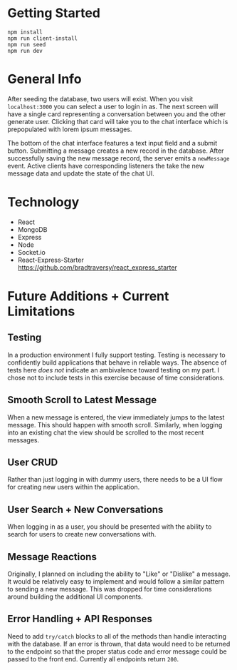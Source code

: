 # Getting Started
`npm install`\
`npm run client-install`\
`npm run seed`\
`npm run dev`

# General Info
After seeding the database, two users will exist. When you visit `localhost:3000` you can select a user to login in as. The next screen will have a single card representing a conversation between you and the other generate user. Clicking that card will take you to the chat interface which is prepopulated with  lorem ipsum messages. 

The bottom of the chat interface features a text input field and a submit button. Submitting a message creates a new record in the database. After successfully saving the new message record, the server emits a `newMessage` event. Active clients have corresponding listeners the take the new message data and update the state of the chat UI.

# Technology
- React
- MongoDB
- Express
- Node
- Socket.io
- React-Express-Starter 
  https://github.com/bradtraversy/react_express_starter

# Future Additions + Current Limitations
## Testing
In a production environment I fully support testing. Testing is necessary to confidently build applications that behave in reliable ways. The absence of tests here *does not* indicate an ambivalence toward testing on my part. I chose not to include tests in this exercise because of time considerations.
## Smooth Scroll to Latest Message
When a new message is entered, the view immediately jumps to the latest message. This should happen with smooth scroll. Similarly, when logging into an existing chat the view should be scrolled to the most recent messages.
## User CRUD
Rather than just logging in with dummy users, there needs to be a UI flow for creating new users within the application.
## User Search + New Conversations
When logging in as a user, you should be presented with the ability to search for users to create new conversations with.
## Message Reactions
Originally, I planned on including the ability to "Like" or "Dislike" a message. It would be relatively easy to implement and would follow a similar pattern to sending a new message. This was dropped for time considerations around building the additional UI components.
## Error Handling + API Responses
Need to add `try/catch` blocks to all of the methods than handle interacting with the database. If an error is thrown, that data would need to be returned to the endpoint so that the proper status code and error message could be passed to the front end. Currently all endpoints return `200`.





